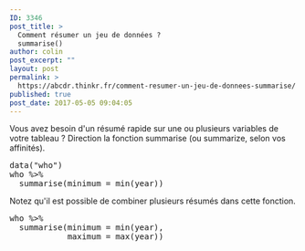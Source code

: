 ```yaml
---
ID: 3346
post_title: >
  Comment résumer un jeu de données ?
  summarise()
author: colin
post_excerpt: ""
layout: post
permalink: >
  https://abcdr.thinkr.fr/comment-resumer-un-jeu-de-donnees-summarise/
published: true
post_date: 2017-05-05 09:04:05
---
```

Vous avez besoin d'un résumé rapide sur une ou plusieurs variables de votre tableau ? Direction la fonction summarise (ou summarize, selon vos affinités).
<pre>data("who")
who %&gt;%
  summarise(minimum = min(year))</pre>
Notez qu'il est possible de combiner plusieurs résumés dans cette fonction.
<pre>who %&gt;%
  summarise(minimum = min(year),
            maximum = max(year))</pre>